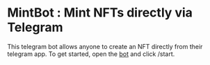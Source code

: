 # MintBot : Mint NFTs directly via Telegram

This telegram bot allows anyone to create an NFT directly from their telegram app. To get started, open the [bot](https://t.me/nftmintbot) and click /start.
